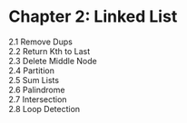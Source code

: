 # Chapter 2: Linked List

2.1 Remove Dups<br>
2.2 Return Kth to Last<br>
2.3 Delete Middle Node<br>
2.4 Partition<br>
2.5 Sum Lists<br>
2.6 Palindrome<br>
2.7 Intersection<br>
2.8 Loop Detection
